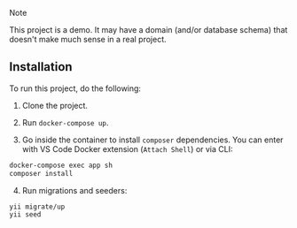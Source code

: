 > [!NOTE]
> This project is a demo. It may have a domain (and/or database schema) that doesn't make much sense in a real project.

## Installation

To run this project, do the following:

1. Clone the project.
2. Run `docker-compose up`.

3. Go inside the container to install `composer` dependencies. You can enter with VS Code Docker extension (`Attach Shell`) or via CLI:

```sh
docker-compose exec app sh
composer install
```

4. Run migrations and seeders:

```sh
yii migrate/up
yii seed
```
